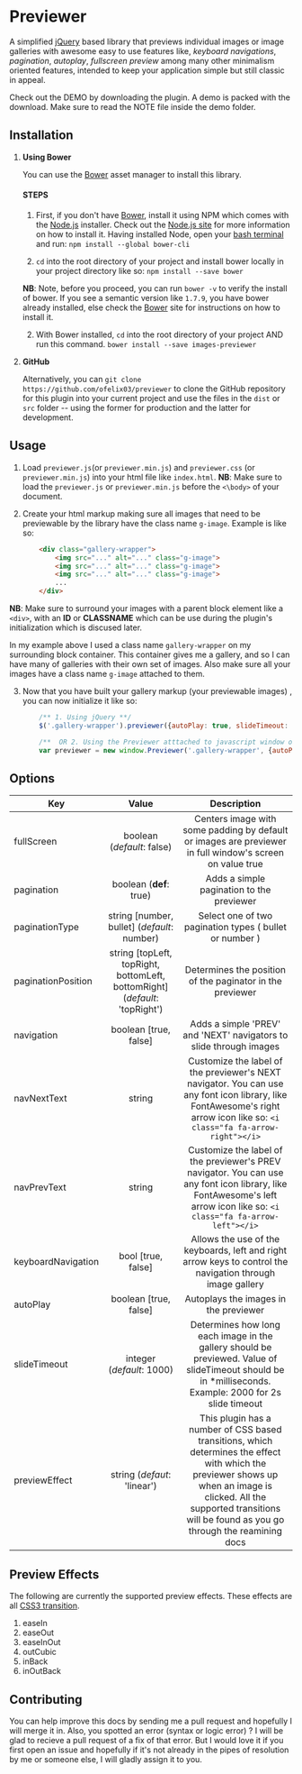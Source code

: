 # Previewer
A simplified [jQuery](http:/www.jquery.com "jQuery library") based library that previews individual images or image galleries with awesome easy to use features like, *keyboard navigations*, *pagination*, *autoplay*, *fullscreen preview* among many other minimalism oriented features, intended to keep  your application simple but still classic in appeal.

Check out the DEMO by downloading the plugin. A demo is packed with the download. Make sure to read the NOTE file inside the demo folder.

## Installation
1. **Using Bower**

	You can use the [Bower](https://bower.io/ "bower.io") asset manager to install this library.

	#### STEPS
	1. First, if you don't have [Bower](https://bower.io/ "Bower.io"), install it using NPM which comes with the [Node.js](https://nodejs.org "Node.js") installer. Check out the [Node.js site](https://nodejs.org "Node.js") for more information on how to install it. Having installed Node, open your [bash terminal](https://www.git-scm.com/downloads "Git-scm bash terminal") and run:
		`npm install --global bower-cli`

	2. `cd` into the root directory of your project and install bower locally in your project directory like so:
		``` npm install --save bower ```

	**NB**: Note, before you proceed, you can run `bower -v` to verify the install of bower. If you see a semantic version like `1.7.9`, you have bower already installed, else check the [Bower](https://bower.io/ "Bower.io") site for instructions on how to install it.

	2. With Bower installed, `cd` into the root directory of your project AND run this command.
		` bower install --save images-previewer `

2. **GitHub**

	Alternatively, you can `git clone https://github.com/ofelix03/previewer` to clone the GitHub repository for this plugin into your current project and use the files in the `dist` or `src` folder -- using the former for production and the latter for development.


## Usage

1. Load `previewer.js`(or `previewer.min.js`) and `previewer.css` (or `previewer.min.js`) into your html file like `index.html`.
**NB**: Make sure to load the `previewer.js` or `previewer.min.js` before  the `<\body>` of your document.

2. Create your html markup making sure all images that need to be previewable by the library have the class name `g-image`. Example is like so:
	
	```html
		<div class="gallery-wrapper">
       		<img src="..." alt="..." class="g-image">
       		<img src="..." alt="..." class="g-image">
       		<img src="..." alt="..." class="g-image">
       		...
	    </div>
	```

**NB**: Make sure to surround your images with a parent block element like a `<div>`, with an **ID** or **CLASSNAME** which can be use during the plugin's initialization which is discused later.

In my example above I used a class name `gallery-wrapper` on my surrounding block container. This container gives me a gallery, and so I can have many of galleries with their own set of images. Also make sure all your images have a class name `g-image` attached to them.

3. Now that you have built your gallery markup (your previewable images) , you can now initialize it like so:
	```javascript
		/** 1. Using jQuery **/
		$('.gallery-wrapper').previewer({autoPlay: true, slideTimeout: 2000});

		/**  OR 2. Using the Previewer atttached to javascript window object **/
		var previewer = new window.Previewer('.gallery-wrapper', {autoPlay: true, slideTimeout: 2000});
	``` 


## Options


|  Key                 | Value                 | Description             |
| ------------------------|:----------------------:|:-----------------------:|
| fullScreen    	      | boolean (*default*: false)| Centers image with some  padding by default or  images are previewer in full window's screen on value true| 
| pagination | boolean (**def**: true) | Adds a simple pagination to the previewer |
| paginationType | string [number, bullet] (*default*: number) | Select one of two pagination types ( bullet or number ) |
| paginationPosition | string [topLeft, topRight, bottomLeft, bottomRight] (*default*: 'topRight') | Determines the position of the paginator in the previewer |
| navigation | boolean [true, false] | Adds a simple 'PREV' and 'NEXT' navigators to slide through images |
| navNextText | string | Customize the label of the previewer's NEXT navigator. You can use any font icon library, like FontAwesome's right arrow icon like so:  `<i class="fa fa-arrow-right"></i>` |
| navPrevText | string | Customize the label of the previewer's PREV navigator. You can use any font icon library, like FontAwesome's left arrow icon like so: `<i class="fa fa-arrow-left"></i>` |
| keyboardNavigation | bool [true, false] | Allows the use of the keyboards, left and right arrow keys to control the navigation through image gallery |
| autoPlay | boolean [true, false] | Autoplays the images in the previewer |
| slideTimeout | integer (*default*: 1000) | Determines how long each image in the gallery should be previewed. Value of slideTimeout should be in *milliseconds. Example: 2000 for 2s slide timeout |
| previewEffect | string (*defaut*: 'linear') | This plugin has a number of CSS based transitions, which determines the effect with which the previewer shows up when an image is clicked. All the supported transitions will be found as you go through the reamining docs |


## Preview Effects

The following are currently the supported preview effects. These effects are all [CSS3 transition](https://developer.mozilla.org/en-US/docs/Web/CSS/CSS_Transitions/Using_CSS_transitions).

1. easeIn
2. easeOut
3. easeInOut
4. outCubic
5. inBack
6. inOutBack



## Contributing

You can help improve this docs by sending me a pull request and hopefully I will merge it in. 
Also, you spotted an error (syntax or logic error) ? I will be glad to recieve a pull request of a fix of that 
error. But I would love it if you first open an issue and hopefully if it's not already in the pipes of resolution
by me or someone else, I will gladly assign it to you.
